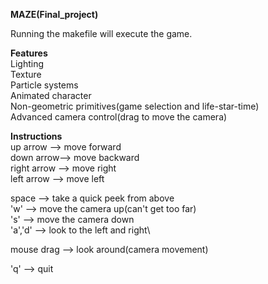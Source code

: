 **MAZE(Final_project)**

Running the makefile will execute the game.

**Features**\
Lighting\
Texture\
Particle systems\
Animated character\
Non-geometric primitives(game selection and life-star-time)\
Advanced camera control(drag to move the camera)

**Instructions**\
up arrow --> move forward\
down arrow--> move backward\
right arrow --> move right\
left arrow --> move left

space --> take a quick peek from above\
'w' --> move the camera up(can't get too far)\
's' --> move the camera down\
'a','d' --> look to the left and right\

mouse drag --> look around(camera movement)

'q' --> quit


